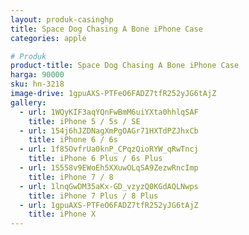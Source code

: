 ```yaml
---
layout: produk-casinghp
title: Space Dog Chasing A Bone iPhone Case
categories: apple

# Produk
product-title: Space Dog Chasing A Bone iPhone Case
harga: 90000
sku: hn-3218
image-drive: 1gpuAXS-PTFeO6FADZ7tfR252yJG6tAjZ
gallery:
  - url: 1WQyKIF3aqYQnFwBmM6uiYXta0hhlqSAF
    title: iPhone 5 / 5s / SE
  - url: 154j6hJZDNagXmPgOAGr71HXTdPZJhxCb
    title: iPhone 6 / 6s
  - url: 1f85OvfrUa0knP_CPqzQioRYW_qRwTncj
    title: iPhone 6 Plus / 6s Plus
  - url: 1S558v9EWoEh5XXuwOLqSA9ZezwRncImp
    title: iPhone 7 / 8
  - url: 1lnqGwDM35aKx-GD_vzyzQ0KGdAQLNwps
    title: iPhone 7 Plus / 8 Plus
  - url: 1gpuAXS-PTFeO6FADZ7tfR252yJG6tAjZ
    title: iPhone X
---
```

